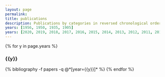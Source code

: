 ```yaml
---
layout: page
permalink: 
title: publications
description: Publications by categories in reversed chronological order. Generated by jekyll-scholar.
years: [1956, 1950, 1935, 1905]
years: [2020, 2019, 2018, 2017, 2016, 2015, 2014, 2013, 2012, 2011, 2010, 2009, 2008]
---
```


{% for y in page.years %}
  <h3 class="year">{{y}}</h3>
  {% bibliography -f papers -q @*[year={{y}}]* %}
{% endfor %}
